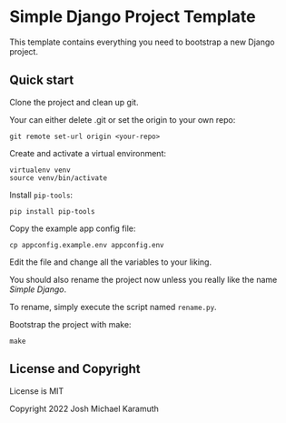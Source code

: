# Simple Django Project Template

This template contains everything you need to bootstrap a new Django project.

## Quick start

Clone the project and clean up git.

Your can either delete .git or set the origin to your own repo:

```shell
git remote set-url origin <your-repo>
```

Create and activate a virtual environment:

```shell
virtualenv venv
source venv/bin/activate
```

Install `pip-tools`:

```shell
pip install pip-tools
```

Copy the example app config file:

```shell
cp appconfig.example.env appconfig.env
```

Edit the file and change all the variables to your liking.

You should also rename the project now unless you really
like the name *Simple Django*.

To rename, simply execute the script named `rename.py`.

Bootstrap the project with make:

```shell
make
```

## License and Copyright

License is MIT

Copyright 2022 Josh Michael Karamuth

